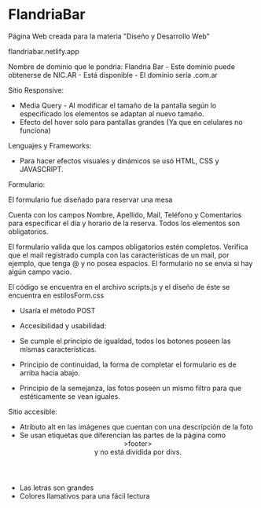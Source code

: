 # FlandriaBar
Página Web creada para la materia "Diseño y Desarrollo Web"

flandriabar.netlify.app

Nombre de dominio que le pondria: Flandria Bar - Este dominio puede obtenerse de NIC.AR - Está disponible - El dominio sería .com.ar

Sitio Responsive: 
- Media Query - Al modificar el tamaño de la pantalla según lo especificado los elementos se adaptan al nuevo tamaño.
- Efecto del hover solo para pantallas grandes (Ya que en celulares no funciona)


Lenguajes y Frameworks:

- Para hacer efectos visuales y dinámicos se usó HTML, CSS y JAVASCRIPT.


Formulario: 

El formulario fue diseñado para reservar una mesa

Cuenta con los campos Nombre, Apellido, Mail, Teléfono y Comentarios para especificar el día y horario de la reserva. Todos los elementos son obligatorios.

El formulario valida que los campos obligatorios estén completos. Verifica que el mail registrado cumpla con las características de un mail, por ejemplo, que tenga @ y no 
posea espacios. El formulario no se envia si hay algún campo vacio.

El código se encuentra en el archivo scripts.js y el diseño de éste se encuentra en estilosForm.css

- Usaría el método POST


- Accesibilidad y usabilidad:

- Se cumple el principio de igualdad, todos los botones poseen las mismas características.
- Principio de continuidad, la forma de completar el formulario es de arriba hacia abajo.
- Principio de la semejanza, las fotos poseen un mismo filtro para que estéticamente se vean iguales.

Sitio accesible:

- Atributo alt en las imágenes que cuentan con una descripción de la foto
- Se usan etiquetas que diferencian las partes de la página como <header> >footer> <nav> y no está dividida por divs. 
- Las letras son grandes
- Colores llamativos para una fácil lectura
